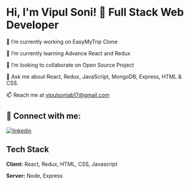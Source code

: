 
# Hi, I'm Vipul Soni! 👋 Full Stack Web Developer

  



🔭 I’m currently working on EasyMyTrip Clone

🌱 I’m currently learning Advance React and Redux

👯 I’m looking to collaborate on Open Source Project

💬 Ask me about React, Redux, JavaScript, MongoDB, Express, HTML & CSS.

📫 Reach me at vipulsoniab17@gmail.com




## 🔗 Connect with me:

[![linkedin](https://img.shields.io/badge/linkedin-0A66C2?style=for-the-badge&logo=linkedin&logoColor=white)](https://www.linkedin.com/in/vipul-soni-59b359179/)

   
## Tech Stack

**Client:** React, Redux, HTML, CSS, Javascript

**Server:** Node, Express
